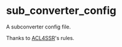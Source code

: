 # sub_converter_config

A subconverter config file.

Thanks to [ACL4SSR](https://github.com/ACL4SSR/ACL4SSR)'s rules.

